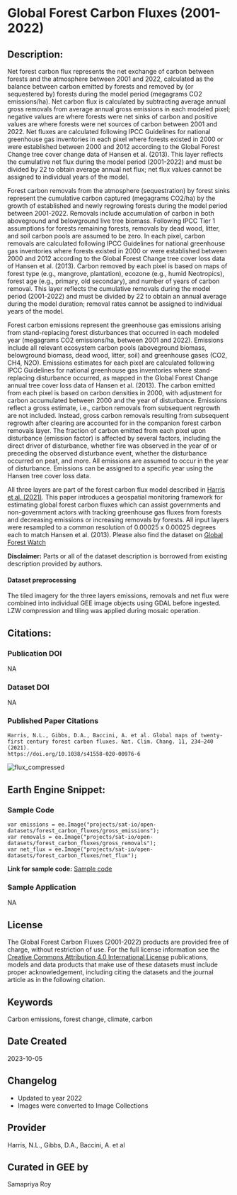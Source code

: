 
# Global Forest Carbon Fluxes (2001-2022)

## Description:

Net forest carbon flux represents the net exchange of carbon between forests and the atmosphere between 2001 and 2022, calculated as the balance between carbon emitted by forests and removed by (or sequestered by) forests during the model period (megagrams CO2 emissions/ha). Net carbon flux is calculated by subtracting average annual gross removals from average annual gross emissions in each modeled pixel; negative values are where forests were net sinks of carbon and positive values are where forests were net sources of carbon between 2001 and 2022. Net fluxes are calculated following IPCC Guidelines for national greenhouse gas inventories in each pixel where forests existed in 2000 or were established between 2000 and 2012 according to the Global Forest Change tree cover change data of Hansen et al. (2013). This layer reflects the cumulative net flux during the model period (2001-2022) and must be divided by 22 to obtain average annual net flux; net flux values cannot be assigned to individual years of the model.

Forest carbon removals from the atmosphere (sequestration) by forest sinks represent the cumulative carbon captured (megagrams CO2/ha) by the growth of established and newly regrowing forests during the model period between 2001-2022. Removals include accumulation of carbon in both aboveground and belowground live tree biomass. Following IPCC Tier 1 assumptions for forests remaining forests, removals by dead wood, litter, and soil carbon pools are assumed to be zero. In each pixel, carbon removals are calculated following IPCC Guidelines for national greenhouse gas inventories where forests existed in 2000 or were established between 2000 and 2012 according to the Global Forest Change tree cover loss data of Hansen et al. (2013). Carbon removed by each pixel is based on maps of forest type (e.g., mangrove, plantation), ecozone (e.g., humid Neotropics), forest age (e.g., primary, old secondary), and number of years of carbon removal. This layer reflects the cumulative removals during the model period (2001-2022) and must be divided by 22 to obtain an annual average during the model duration; removal rates cannot be assigned to individual years of the model.

Forest carbon emissions represent the greenhouse gas emissions arising from stand-replacing forest disturbances that occurred in each modeled year (megagrams CO2 emissions/ha, between 2001 and 2022). Emissions include all relevant ecosystem carbon pools (aboveground biomass, belowground biomass, dead wood, litter, soil) and greenhouse gases (CO2, CH4, N2O). Emissions estimates for each pixel are calculated following IPCC Guidelines for national greenhouse gas inventories where stand-replacing disturbance occurred, as mapped in the Global Forest Change annual tree cover loss data of Hansen et al. (2013). The carbon emitted from each pixel is based on carbon densities in 2000, with adjustment for carbon accumulated between 2000 and the year of disturbance. Emissions reflect a gross estimate, i.e., carbon removals from subsequent regrowth are not included. Instead, gross carbon removals resulting from subsequent regrowth after clearing are accounted for in the companion forest carbon removals layer. The fraction of carbon emitted from each pixel upon disturbance (emission factor) is affected by several factors, including the direct driver of disturbance, whether fire was observed in the year of or preceding the observed disturbance event,  whether the disturbance occurred on peat, and more. All emissions are assumed to occur in the year of disturbance. Emissions can be assigned to a specific year using the Hansen tree cover loss data.

All three layers are part of the forest carbon flux model described in [Harris et al. (2021)](https://www.nature.com/articles/s41558-020-00976-6). This paper introduces a geospatial monitoring framework for estimating global forest carbon fluxes which can assist governments and non-government actors with tracking greenhouse gas fluxes from forests and decreasing emissions or increasing removals by forests. All input layers were resampled to a common resolution of 0.00025 x 0.00025 degrees each to match Hansen et al. (2013). Please also find the dataset on [Global Forest Watch](https://gfw.global/3jLklJ9)

**Disclaimer:** Parts or all of the dataset description is borrowed from existing description provided by authors.

#### Dataset preprocessing
The tiled imagery for the three layers emissions, removals and net flux were combined into individual GEE image objects using GDAL before ingested. LZW compression and tiling was applied during mosaic operation.


## Citations:

### Publication DOI

NA

### Dataset DOI

NA

### Published Paper Citations

```
Harris, N.L., Gibbs, D.A., Baccini, A. et al. Global maps of twenty-first century forest carbon fluxes. Nat. Clim. Chang. 11, 234–240 (2021).
https://doi.org/10.1038/s41558-020-00976-6
```

![flux_compressed](https://user-images.githubusercontent.com/6677629/167321603-e46c580c-9ba9-438e-a373-6d420ede7d54.gif)

## Earth Engine Snippet:

### Sample Code

```
var emissions = ee.Image("projects/sat-io/open-datasets/forest_carbon_fluxes/gross_emissions");
var removals = ee.Image("projects/sat-io/open-datasets/forest_carbon_fluxes/gross_removals");
var net_flux = ee.Image("projects/sat-io/open-datasets/forest_carbon_fluxes/net_flux");
```
**Link for sample code:** [Sample code](https://code.earthengine.google.com/?scriptPath=users/sat-io/awesome-gee-catalog-examples:agriculture-vegetation-forestry/GLOBAL-FOREST-CARBON-FLUXES)

### Sample Application

NA

## License

The Global Forest Carbon Fluxes (2001-2022) products are provided free of charge, without restriction of use. For the full license information see the [Creative Commons Attribution 4.0 International License](https://creativecommons.org/licenses/by/4.0/) publications, models and data products that make use of these datasets must include proper acknowledgement, including citing the datasets and the journal article as in the following citation.

## Keywords

Carbon emissions, forest change, climate, carbon

## Date Created

2023-10-05

## Changelog

* Updated to year 2022
* Images were converted to Image Collections

## Provider

Harris, N.L., Gibbs, D.A., Baccini, A. et al

## Curated in GEE by
Samapriya Roy
